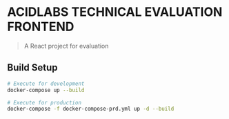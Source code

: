 # ACIDLABS TECHNICAL EVALUATION FRONTEND

>  A React project for evaluation
## Build Setup

``` bash
# Execute for development
docker-compose up --build

# Execute for production
docker-compose -f docker-compose-prd.yml up -d --build

```